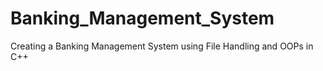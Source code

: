 # Banking_Management_System
Creating a Banking Management System using File Handling and OOPs in C++
